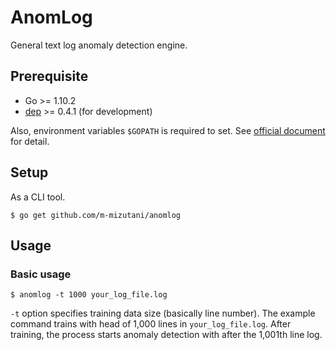 AnomLog
===============

General text log anomaly detection engine.

Prerequisite
----------

- Go >= 1.10.2
- [dep](https://github.com/golang/dep) >= 0.4.1 (for development)

Also, environment variables `$GOPATH` is required to set. See [official document](https://github.com/golang/go/wiki/SettingGOPATH) for detail.


Setup
----------

As a CLI tool.

```
$ go get github.com/m-mizutani/anomlog
```

Usage
-----------

### Basic usage

```
$ anomlog -t 1000 your_log_file.log
```

`-t` option specifies training data size (basically line number). The example command trains with head of 1,000 lines in `your_log_file.log`. After training, the process starts anomaly detection with after the 1,001th line log.



